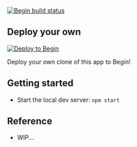 [![Begin build status](https://buildstatus.begin.app/.../status.svg)](https://begin.com)

## Deploy your own

[![Deploy to Begin](https://static.begin.com/deploy-to-begin.svg)](https://begin.com/apps/create?template=https://github.com/LumaKernel/begin-frourio-next-app)

Deploy your own clone of this app to Begin!

## Getting started

- Start the local dev server: `npm start`

## Reference

- WIP...
